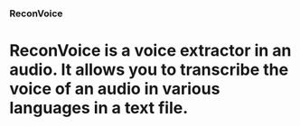 ### ReconVoice 

# ReconVoice is a voice extractor in an audio. It allows you to transcribe the voice of an audio in various languages in a text file.
